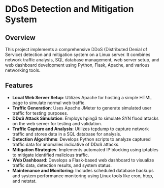 # DDoS Detection and Mitigation System

## Overview
This project implements a comprehensive DDoS (Distributed Denial of Service) detection and mitigation system on a Linux server. It combines network traffic analysis, SQL database management, web server setup, and web dashboard development using Python, Flask, Apache, and various networking tools.

## Features
- **Local Web Server Setup**: Utilizes Apache for hosting a simple HTML page to simulate normal web traffic.
- **Traffic Generation**: Uses Apache JMeter to generate simulated user traffic for testing purposes.
- **DDoS Attack Simulation**: Employs hping3 to simulate SYN flood attacks on the web server for testing and validation.
- **Traffic Capture and Analysis**: Utilizes tcpdump to capture network traffic and stores data in a SQL database for analysis.
- **Detection Algorithms**: Develops Python scripts to analyze captured traffic data for anomalies indicative of DDoS attacks.
- **Mitigation Strategies**: Implements automated IP blocking using iptables to mitigate identified malicious traffic.
- **Web Dashboard**: Develops a Flask-based web dashboard to visualize traffic data, detection results, and system status.
- **Maintenance and Monitoring**: Includes scheduled database backups and system performance monitoring using Linux tools like cron, htop, and netstat.
